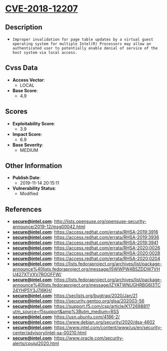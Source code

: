 
# [CVE-2018-12207](http://lists.opensuse.org/opensuse-security-announce/2019-12/msg00042.html)

## Description

- `Improper invalidation for page table updates by a virtual guest operating system for multiple Intel(R) Processors may allow an authenticated user to potentially enable denial of service of the host system via local access.`

## Cvss Data

- **Access Vector**:
  - LOCAL
- **Base Score**:
  - 4.9

## Scores

- **Exploitability Score**:
  - 3.9
- **Impact Score**:
  - 6.9
- **Base Severity**:
  - MEDIUM

## Other Information

- **Publish Date**:
  - 2019-11-14 20:15:11
- **Vulnerability Status**:
  - Modified

## References

- **secure@intel.com**: http://lists.opensuse.org/opensuse-security-announce/2019-12/msg00042.html
- **secure@intel.com**: https://access.redhat.com/errata/RHSA-2019:3916
- **secure@intel.com**: https://access.redhat.com/errata/RHSA-2019:3936
- **secure@intel.com**: https://access.redhat.com/errata/RHSA-2019:3941
- **secure@intel.com**: https://access.redhat.com/errata/RHSA-2020:0026
- **secure@intel.com**: https://access.redhat.com/errata/RHSA-2020:0028
- **secure@intel.com**: https://access.redhat.com/errata/RHSA-2020:0204
- **secure@intel.com**: https://lists.fedoraproject.org/archives/list/package-announce%40lists.fedoraproject.org/message/I5WWPW4BSZDDW7VHU427XTVXV7ROOFFW/
- **secure@intel.com**: https://lists.fedoraproject.org/archives/list/package-announce%40lists.fedoraproject.org/message/IZYATWNUGHRBG6I3TC24YHP5Y3J7I6KH/
- **secure@intel.com**: https://seclists.org/bugtraq/2020/Jan/21
- **secure@intel.com**: https://security.gentoo.org/glsa/202003-56
- **secure@intel.com**: https://support.f5.com/csp/article/K17269881?utm_source=f5support&amp%3Butm_medium=RSS
- **secure@intel.com**: https://usn.ubuntu.com/4186-2/
- **secure@intel.com**: https://www.debian.org/security/2020/dsa-4602
- **secure@intel.com**: https://www.intel.com/content/www/us/en/security-center/advisory/intel-sa-00210.html
- **secure@intel.com**: https://www.oracle.com/security-alerts/cpujul2020.html
